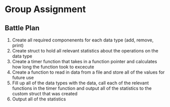 # Group Assignment 

## Battle Plan
1. Create all required componenents for each data type (add, remove, print)
2. Create struct to hold all relevant statistics about the operations on the
   data type
3. Create a timer function that takes in a function pointer and calculates how
   long the function took to excecute
4. Create a function to read in data from a file and store all of the values for
   future use
5. Fill up all of the data types with the data, call each of the relevant
   functions in the timer function and output all of the statistics to the
   custom struct that was created
5. Output all of the statistics
